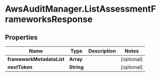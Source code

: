 # AwsAuditManager.ListAssessmentFrameworksResponse

## Properties

Name | Type | Description | Notes
------------ | ------------- | ------------- | -------------
**frameworkMetadataList** | **Array** |  | [optional] 
**nextToken** | **String** |  | [optional] 



